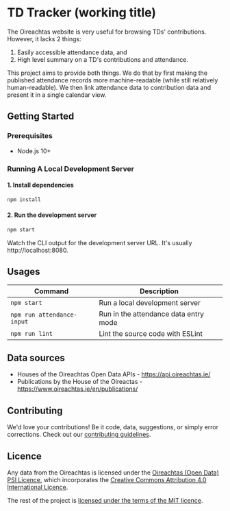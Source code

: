 # TD Tracker (working title)

The Oireachtas website is very useful for browsing TDs' contributions. However, it lacks 2 things:

1. Easily accessible attendance data, and
2. High level summary on a TD's contributions and attendance.

This project aims to provide both things.
We do that by first making the published attendance records more machine-readable (while still relatively human-readable). We then link attendance data to contribution data and present it in a single calendar view.

## Getting Started

### Prerequisites

- Node.js 10+

### Running A Local Development Server

#### 1. Install dependencies

```sh
npm install
```

#### 2. Run the development server

```sh
npm start
```

Watch the CLI output for the development server URL. It's usually http://localhost:8080.

## Usages

| Command                    | Description                           |
| -------------------------- | ------------------------------------- |
| `npm start`                | Run a local development server        |
| `npm run attendance-input` | Run in the attendance data entry mode |
| `npm run lint`             | Lint the source code with ESLint      |

## Data sources

- Houses of the Oireachtas Open Data APIs - https://api.oireachtas.ie/
- Publications by the House of the Oireactas - https://www.oireachtas.ie/en/publications/

## Contributing

We'd love your contributions! Be it code, data, suggestions, or simply error corrections. Check out our [contributing guidelines](CONTRIBUTING.md).

## Licence

Any data from the Oireachtas is licensed under the [Oireachtas (Open Data) PSI Licence](https://www.oireachtas.ie/en/open-data/license/), which incorporates the [Creative Commons Attribution 4.0 International Licence](http://creativecommons.org/licenses/by/4.0/).

The rest of the project is [licensed under the terms of the MIT licence](./LICENSE.md).
